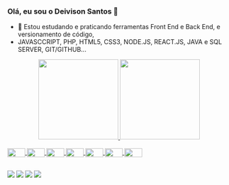 ### Olá, eu sou o Deivison Santos 👋



- 🌱 Estou estudando e praticando ferramentas Front End e Back End, e versionamento de código,
- JAVASCCRIPT, PHP, HTML5, CSS3, NODE.JS, REACT.JS, JAVA e SQL SERVER, GIT/GITHUB...

<div align="center">
  <a href="https://github.com/Deivison1">
  <img height="180em" src="https://github-readme-stats.vercel.app/api?username=Deivison1&show_icons=true&theme=dracula&include_all_commits=true&count_private=true"/>
  <img height="180em" src="https://github-readme-stats.vercel.app/api/top-langs/?username=Deivison1&layout=compact&langs_count=7&theme=dracula"/>
</div>
<br>
  <div>
    <img align="center" height="20" width="40" src="https://cdn.jsdelivr.net/gh/devicons/devicon/icons/javascript/javascript-original.svg"> 
    <img align="center" height="20" width="40" src="https://cdn.jsdelivr.net/gh/devicons/devicon/icons/html5/html5-original.svg">
    <img align="center" height="20" width="40" src="https://cdn.jsdelivr.net/gh/devicons/devicon/icons/css3/css3-original.svg">
    <img align="center" height="20" width="40" src="https://cdn.jsdelivr.net/gh/devicons/devicon/icons/nodejs/nodejs-plain.svg">
    <img align="center" height="20" width="40" src="https://cdn.jsdelivr.net/gh/devicons/devicon/icons/react/react-original.svg">
    <img align="center" height="20" width="40" src="https://cdn.jsdelivr.net/gh/devicons/devicon/icons/java/java-original.svg">
    <img align="center" height="20" width="40" src="https://cdn.jsdelivr.net/gh/devicons/devicon/icons/git/git-original.svg">
    
  </div>

  ##
  
  <div>
    <a href="https://web.whatsapp.com/" target="_black"><img src="https://img.shields.io/badge/WhatsApp-25D366?"></a>
    <a href="https://mail.google.com/mail/u/1/#inbox" target="_blank"><img src="https://img.shields.io/badge/Gmail-D14836?" target="_blank"></a>
    <a href="https://www.facebook.com/deivison.santos.5473" target="_blank"><img src="https://img.shields.io/badge/Facebook-1877F2?"></a>
    <a href="https://www.linkedin.com/in/deivison-santos-143a60153/" targer="_blank"><img src="https://img.shields.io/badge/LinkedIn-0077B5?"></a>
    
    
  </div>
